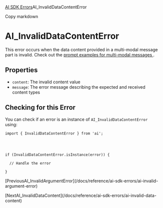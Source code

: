 [AI SDK Errors](/docs/reference/ai-sdk-errors)AI_InvalidDataContentError

Copy markdown

# AI_InvalidDataContentError

This error occurs when the data content provided in a multi-modal message part
is invalid. Check out the [ prompt examples for multi-modal messages
](/docs/foundations/prompts#message-prompts).

## Properties

  * `content`: The invalid content value
  * `message`: The error message describing the expected and received content types

## Checking for this Error

You can check if an error is an instance of `AI_InvalidDataContentError`
using:

    
    
    import { InvalidDataContentError } from 'ai';
    
    
    
    
    if (InvalidDataContentError.isInstance(error)) {
    
      // Handle the error
    
    }

[PreviousAI_InvalidArgumentError](/docs/reference/ai-sdk-errors/ai-invalid-
argument-error)

[NextAI_InvalidDataContent](/docs/reference/ai-sdk-errors/ai-invalid-data-
content)

